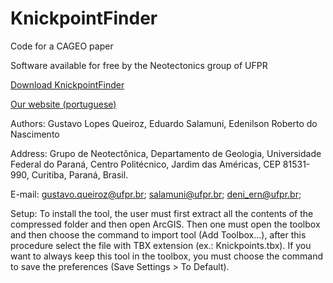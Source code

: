 KnickpointFinder
================

Code for a CAGEO paper

Software available for free by the Neotectonics group of UFPR

[Download KnickpointFinder](http://www.neotectonica.ufpr.br/2013/index.php/aplicativos/doc_download/87-knickpointfinder)

[Our website (portuguese)](http://www.neotectonica.ufpr.br)

Authors: Gustavo Lopes Queiroz, Eduardo Salamuni, Edenilson Roberto do Nascimento

Address: Grupo de Neotectônica, Departamento de Geologia, Universidade Federal do Paraná, Centro Politécnico, Jardim das Américas, CEP 81531-990, Curitiba, Paraná, Brasil. 

E-mail: gustavo.queiroz@ufpr.br; salamuni@ufpr.br; deni_ern@ufpr.br;

Setup:
To install the tool, the user must first extract all the contents of the compressed folder and then open ArcGIS. Then one must open the toolbox and then choose the command to import tool (Add Toolbox…), after this procedure select the file with TBX extension (ex.: Knickpoints.tbx). If you want to always keep this tool in the toolbox, you must choose the command to save the preferences (Save Settings > To Default).
